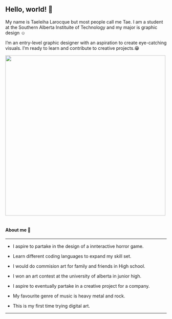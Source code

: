 ## Hello, world! 👋
<p>My name is Taeleiha Larocque but most people call me Tae. I am a student at the Southern Alberta Instituite of Technology and my major is graphic design ☺️ </p>

<p>I’m an entry-level graphic designer with an aspiration to create eye-catching visuals. I’m ready to learn and contribute to creative projects.😁</p> 

<img src="https://github.com/Anmol-Baranwal/Cool-GIFs-For-GitHub/assets/74038190/58e30265-7dc2-4977-83ab-66d4d1fa6ec3" width="500">
<br><br>

####  About me 💭
_____________________________________________________________
- <p>I aspire to partake in the design of a innteractive horror game.</p>

- <p>Learn different coding languages to expand my skill set.</p>

- <p>I would do commision art for family and friends in High school.</p>

- <p>I won an art contest at the university of alberta in junior high.</p>

- <p>I aspire to eventually partake in a creative project for a company.</p>

- <p>My favourite genre of music is heavy metal and rock.</p>

- <p>This is my first time trying digital art.</p>

_____________________________________________________________

